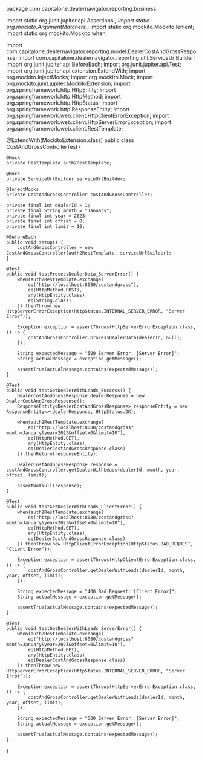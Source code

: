 package com.capitalone.dealernavigator.reporting.business;

import static org.junit.jupiter.api.Assertions.*;
import static org.mockito.ArgumentMatchers.*;
import static org.mockito.Mockito.lenient;
import static org.mockito.Mockito.when;

import com.capitalone.dealernavigator.reporting.model.DealerCostAndGrossResponse;
import com.capitalone.dealernavigator.reporting.util.ServiceUrlBuilder;
import org.junit.jupiter.api.BeforeEach;
import org.junit.jupiter.api.Test;
import org.junit.jupiter.api.extension.ExtendWith;
import org.mockito.InjectMocks;
import org.mockito.Mock;
import org.mockito.junit.jupiter.MockitoExtension;
import org.springframework.http.HttpEntity;
import org.springframework.http.HttpMethod;
import org.springframework.http.HttpStatus;
import org.springframework.http.ResponseEntity;
import org.springframework.web.client.HttpClientErrorException;
import org.springframework.web.client.HttpServerErrorException;
import org.springframework.web.client.RestTemplate;

@ExtendWith(MockitoExtension.class)
public class CostAndGrossControllerTest {

    @Mock
    private RestTemplate auth2RestTemplate;

    @Mock
    private ServiceUrlBuilder serviceUrlBuilder;

    @InjectMocks
    private CostAndGrossController costAndGrossController;

    private final int dealerId = 1;
    private final String month = "January";
    private final int year = 2023;
    private final int offset = 0;
    private final int limit = 10;

    @BeforeEach
    public void setup() {
        costAndGrossController = new CostAndGrossController(auth2RestTemplate, serviceUrlBuilder);
    }

    @Test
    public void testProcessDealerData_ServerError() {
        when(auth2RestTemplate.exchange(
            eq("http://localhost:8080/costandgross"),
            eq(HttpMethod.POST),
            any(HttpEntity.class),
            eq(String.class)
        )).thenThrow(new HttpServerErrorException(HttpStatus.INTERNAL_SERVER_ERROR, "Server Error"));

        Exception exception = assertThrows(HttpServerErrorException.class, () -> {
            costAndGrossController.processDealerData(dealerId, null);
        });

        String expectedMessage = "500 Server Error: [Server Error]";
        String actualMessage = exception.getMessage();

        assertTrue(actualMessage.contains(expectedMessage));
    }

    @Test
    public void testGetDealerWithLeads_Success() {
        DealerCostAndGrossResponse dealerResponse = new DealerCostAndGrossResponse();
        ResponseEntity<DealerCostAndGrossResponse> responseEntity = new ResponseEntity<>(dealerResponse, HttpStatus.OK);

        when(auth2RestTemplate.exchange(
            eq("http://localhost:8080/costandgross?month=January&year=2023&offset=0&limit=10"),
            eq(HttpMethod.GET),
            any(HttpEntity.class),
            eq(DealerCostAndGrossResponse.class)
        )).thenReturn(responseEntity);

        DealerCostAndGrossResponse response = costAndGrossController.getDealerWithLeads(dealerId, month, year, offset, limit);

        assertNotNull(response);
    }

    @Test
    public void testGetDealerWithLeads_ClientError() {
        when(auth2RestTemplate.exchange(
            eq("http://localhost:8080/costandgross?month=January&year=2023&offset=0&limit=10"),
            eq(HttpMethod.GET),
            any(HttpEntity.class),
            eq(DealerCostAndGrossResponse.class)
        )).thenThrow(new HttpClientErrorException(HttpStatus.BAD_REQUEST, "Client Error"));

        Exception exception = assertThrows(HttpClientErrorException.class, () -> {
            costAndGrossController.getDealerWithLeads(dealerId, month, year, offset, limit);
        });

        String expectedMessage = "400 Bad Request: [Client Error]";
        String actualMessage = exception.getMessage();

        assertTrue(actualMessage.contains(expectedMessage));
    }

    @Test
    public void testGetDealerWithLeads_ServerError() {
        when(auth2RestTemplate.exchange(
            eq("http://localhost:8080/costandgross?month=January&year=2023&offset=0&limit=10"),
            eq(HttpMethod.GET),
            any(HttpEntity.class),
            eq(DealerCostAndGrossResponse.class)
        )).thenThrow(new HttpServerErrorException(HttpStatus.INTERNAL_SERVER_ERROR, "Server Error"));

        Exception exception = assertThrows(HttpServerErrorException.class, () -> {
            costAndGrossController.getDealerWithLeads(dealerId, month, year, offset, limit);
        });

        String expectedMessage = "500 Server Error: [Server Error]";
        String actualMessage = exception.getMessage();

        assertTrue(actualMessage.contains(expectedMessage));
    }
}
